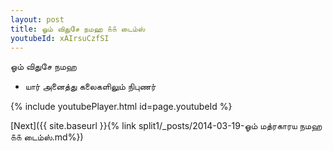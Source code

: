 ```yaml
---
layout: post
title: ஓம் விதுசே நமஹ ௧௧ டைம்ஸ்
youtubeId: xAIrsuCzfSI
---
```

 
 
 ஓம் விதுசே நமஹ  
 
 -  யார் அனைத்து கலைகளிலும் நிபுணர் 
 
  
 
  
 
 
 
 
 
 


{% include youtubePlayer.html id=page.youtubeId %}
 
[Next]({{ site.baseurl }}{% link  split1/_posts/2014-03-19-ஓம் மத்ரகாரய நமஹ ௧௧ டைம்ஸ்.md%})
 
